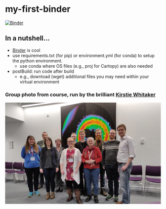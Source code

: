 # my-first-binder

[![Binder](https://mybinder.org/badge_logo.svg)](https://mybinder.org/v2/gh/scott-hosking/my-first-binder/master)

## In a nutshell...
* [Binder](https://mybinder.org/) is cool
* use requirements.txt (for pip) or environment.yml (for conda) to setup the python environment.
  * use conda where OS files (e.g., proj for Cartopy) are also needed
* postBuild: run code after build
  * e.g., download (wget) additional files you may need within your virtual environment

### Group photo from course, run by the brilliant [Kirstie Whitaker](https://twitter.com/kirstie_j)
[![photo](https://raw.githubusercontent.com/scott-hosking/my-first-binder/master/BoostReproducibilityBinder_BAS_2020-01-31.jpg)](https://raw.githubusercontent.com/scott-hosking/my-first-binder/master/BoostReproducibilityBinder_BAS_2020-01-31.jpg)
